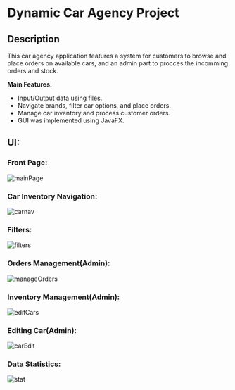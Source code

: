 # Dynamic Car Agency Project

## Description
This car agency application features a system for customers to browse and place orders on available cars, and an admin part to procces the incomming orders and stock.

**Main Features:**
- Input/Output data using files.
- Navigate brands, filter car options, and place orders.
- Manage car inventory and process customer orders.
- GUI was implemented using JavaFX.

## UI:
### Front Page:
![mainPage](https://github.com/user-attachments/assets/3e985137-b3fc-4986-afe1-aa3cbc3542e8)

### Car Inventory Navigation:
![carnav](https://github.com/user-attachments/assets/ad81a389-a44b-4fe9-8468-b00af66005ad)

### Filters:
![filters](https://github.com/user-attachments/assets/743a8333-da3d-41bb-a3ef-c2f261582a88)

### Orders Management(Admin):
![manageOrders](https://github.com/user-attachments/assets/99f9fdaf-87b5-45ce-88a9-b67d2a1f1714)

### Inventory Management(Admin):
![editCars](https://github.com/user-attachments/assets/21c0f47d-c543-4a12-93f3-7585fa7b02e2)

### Editing Car(Admin):
![carEdit](https://github.com/user-attachments/assets/2b1eb85e-f0dc-4710-8e86-e959857e1655)

### Data Statistics:
![stat](https://github.com/user-attachments/assets/5c3cc5a2-93be-4bd9-b277-909080e4b07c)
